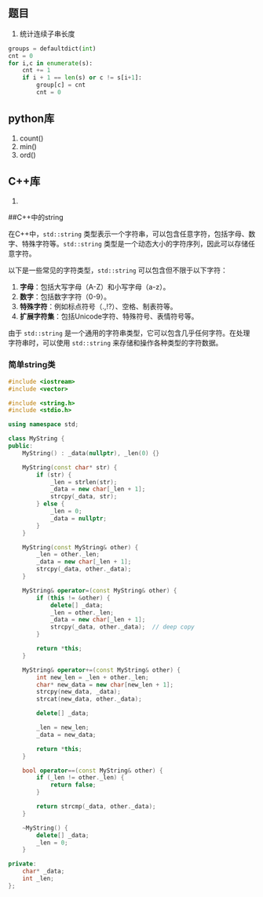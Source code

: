 ## 题目

1. 统计连续子串长度

```python
groups = defaultdict(int)
cnt = 0
for i,c in enumerate(s):
    cnt += 1
    if i + 1 == len(s) or c != s[i+1]:
        group[c] = cnt
        cnt = 0
```







## python库

1. count()
2. min()
3. ord()





## C++库

1. 



##C++中的string

在C++中，`std::string` 类型表示一个字符串，可以包含任意字符，包括字母、数字、特殊字符等。`std::string` 类型是一个动态大小的字符序列，因此可以存储任意字符。

以下是一些常见的字符类型，`std::string` 可以包含但不限于以下字符：

1. **字母**：包括大写字母（A-Z）和小写字母（a-z）。
2. **数字**：包括数字字符（0-9）。
3. **特殊字符**：例如标点符号（.,!?）、空格、制表符等。
4. **扩展字符集**：包括Unicode字符、特殊符号、表情符号等。

由于 `std::string` 是一个通用的字符串类型，它可以包含几乎任何字符。在处理字符串时，可以使用 `std::string` 来存储和操作各种类型的字符数据。



### 简单string类

```C++
#include <iostream>
#include <vector>

#include <string.h>
#include <stdio.h>

using namespace std;

class MyString {
public:
    MyString() : _data(nullptr), _len(0) {}

    MyString(const char* str) {
        if (str) {
            _len = strlen(str);
            _data = new char[_len + 1];
            strcpy(_data, str);
        } else {
            _len = 0;
            _data = nullptr;
        }
    }

    MyString(const MyString& other) {
        _len = other._len;
        _data = new char[_len + 1];
        strcpy(_data, other._data);
    }

    MyString& operator=(const MyString& other) {
        if (this != &other) {
            delete[] _data;
            _len = other._len;
            _data = new char[_len + 1];
            strcpy(_data, other._data);  // deep copy
        }

        return *this;
    }

    MyString& operator+=(const MyString& other) {
        int new_len = _len + other._len;
        char* new_data = new char[new_len + 1];
        strcpy(new_data, _data);
        strcat(new_data, other._data);

        delete[] _data;

        _len = new_len;
        _data = new_data;

        return *this;
    }

    bool operator==(const MyString& other) {
        if (_len != other._len) {
            return false;
        }

        return strcmp(_data, other._data);
    }

    ~MyString() {
        delete[] _data;
        _len = 0;
    }

private:
    char* _data;
    int _len;
};

```

